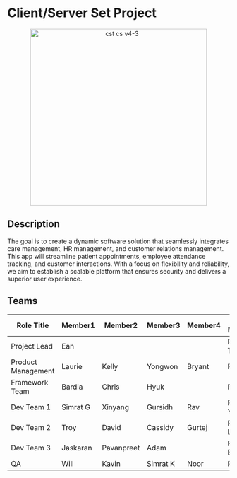 # Client/Server Set Project

<p align="center">
  <img src="https://github.com/COMP4945/SetG-Project/assets/77172769/22c9adee-82d8-46fe-8c90-724435a7bb08" alt="cst cs v4-3" width="400px"">
</p>

## Description

The goal is to create a dynamic software solution that seamlessly integrates care management, HR management, and customer relations management. This app will streamline patient appointments, employee attendance tracking, and customer interactions. With a focus on flexibility and reliability, we aim to establish a scalable platform that ensures security and delivers a superior user experience.

## Teams

| Role Title                    | Member1          | Member2          | Member3          | Member4          | Product Manager |
|-------------------------------|------------------|------------------|------------------|------------------|-----------------|
| Project Lead                  | Ean              |                  |                  |                  | PM: Tejinder    |
| Product Management            | Laurie           | Kelly            | Yongwon          | Bryant           | PM: Ean         |
| Framework Team                | Bardia           | Chris            | Hyuk             |                  | PM: Kelly       |
| Dev Team 1                    | Simrat G         | Xinyang          | Gursidh          | Rav              | PM: Yongwon     |
| Dev Team 2                    | Troy             | David            | Cassidy          | Gurtej           | PM: Laurie      |
| Dev Team 3                    | Jaskaran         | Pavanpreet       | Adam             |                  | PM: Bryant      |
| QA                            | Will             | Kavin            | Simrat K         | Noor             | PM: Kelly       |


